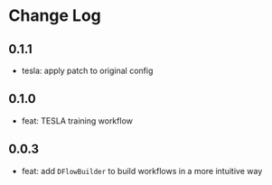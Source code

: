 # Change Log

## 0.1.1
* tesla: apply patch to original config

## 0.1.0
* feat: TESLA training workflow

## 0.0.3
* feat: add `DFlowBuilder` to build workflows in a more intuitive way